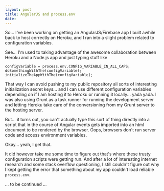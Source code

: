 ```yaml
---
layout: post
title: AngularJS and process.env
date:
---
```


So... I've been working on getting an AngularJS/Firebase app I built awhile back to host correctly on Heroku, and I ran into a slight problem related to configuration variables.

See... I'm used to taking advantage of the awesome collaboration between Heroku and a Node.js app and just typing stuff like

```
configVariable = process.env.CONFIG_VARIABLE_IN_ALL_CAPS;
doSomethingWithThe(configVariable);
initializeTheAppWithThe(configVariable);
```

That way I can avoid pushing to my public repository all sorts of interesting initialization secret keys... and I can use different configuration variables depending on if I am hosting it to Heroku or running it locally... yada yada. I was also using Grunt as a task runner for running the development server and letting Heroku take care of the conversioning from my Grunt server to the hosting server.

But... it turns out, you can't actually type this sort of thing directly into a script that in the course of Angular events gets imported into an html document to be rendered by the browser. Oops, browsers don't run server code and access environment variables. 

Okay... yeah, I get that.

It did however take me some time to figure out that's where these trusty configuration scripts were getting run. And after a lot of interesting internet research and some stack overflow questioning, I still couldn't figure out why I kept getting the error that something about my app couldn't load reliable `process.env`.

... to be continued ...